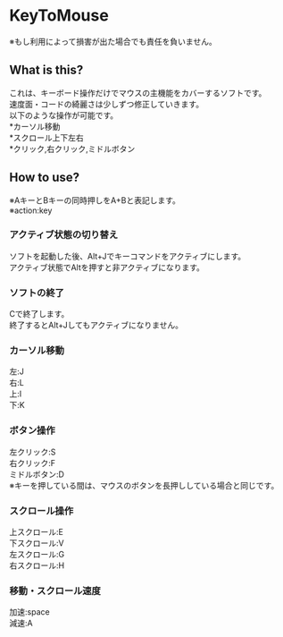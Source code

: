 # KeyToMouse  
※もし利用によって損害が出た場合でも責任を負いません。  
## What is this?  
これは、キーボード操作だけでマウスの主機能をカバーするソフトです。  
速度面・コードの綺麗さは少しずつ修正していきます。  
以下のような操作が可能です。  
*カーソル移動  
*スクロール上下左右  
*クリック,右クリック,ミドルボタン  
## How to use?  
※AキーとBキーの同時押しをA+Bと表記します。  
※action:key  
### アクティブ状態の切り替え  
ソフトを起動した後、Alt+Jでキーコマンドをアクティブにします。  
アクティブ状態でAltを押すと非アクティブになります。
### ソフトの終了  
Cで終了します。  
終了するとAlt+Jしてもアクティブになりません。  
### カーソル移動  
左:J  
右:L  
上:I  
下:K  
### ボタン操作  
左クリック:S  
右クリック:F  
ミドルボタン:D  
※キーを押している間は、マウスのボタンを長押ししている場合と同じです。  
###  スクロール操作
上スクロール:E  
下スクロール:V  
左スクロール:G  
右スクロール:H  
### 移動・スクロール速度  
加速:space  
減速:A  
